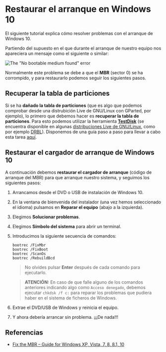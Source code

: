 # Restaurar el arranque en Windows 10

El siguiente tutorial explica cómo resolver problemas con el arranque de Windows 10.

Partiendo del supuesto en el que durante el arranque de nuestro equipo nos apareciera un mensaje como el siguiente o similar:

![The "No bootable medium found" error](no-bootable-medium-found-error.png)

Normalmente este problema se debe a que el **MBR** (sector 0) se ha corrompido, y para restaurarlo podemos seguir los siguientes pasos.

## Recuperar la tabla de particiones

Si se ha **dañado la tabla de particiones** (que es algo que podemos comprobar desde una distrubición Live de GNU/Linux con GParted, por ejemplo), lo primero que debemos hacer es **recuperar la tabla de particiones**. Para esto podemos utilizar la herramienta [**TestDisk**](https://www.cgsecurity.org/wiki/TestDisk) (se encuentra disponible en algunas [distribuciones Live de GNU/Linux](https://www.cgsecurity.org/wiki/TestDisk_Livecd), como por ejemplo [DRBL](https://drbl.org/)). Disponemos de una guía paso a paso para llevar a cabo esta tarea [aquí](https://www.cgsecurity.org/wiki/TestDisk_Step_By_Step).

## Restaurar el cargador de arranque de Windows 10

A continuación debemos **restaurar el cargador de arranque** (código de arranque del MBR) para que arranque nuestro sistema, y seguimos los siguientes pasos:

1. Arrancamos desde el DVD o USB de instalación de Windows 10.

2. En la ventana de bienvenida del instalador (una vez hemos seleccionado el idioma) pulsamos en **Reparar el equipo** (abajo a la izquierda).

3. Elegimos **Solucionar problemas**.

4. Elegimos **Símbolo del sistema** para abrir un terminal.

5. Introducimos la siguiente secuencia de comandos:

   ```
   bootrec /FixMbr 
   bootrec /FixBoot 
   bootrec /ScanOs 
   bootrec /RebuildBcd
   ```

   > No olvides pulsar **Enter** después de cada comando para ejecutarlo.

   >   **ATENCIÓN:** En caso de que falle alguno de los comandos anteriores indicando algo como `Acceso denegado`, debemos ejecutar `chkdsk /f c:` para reparar los problemas que pudiera haber en el sistema de ficheros de Windows.

6. Extrae el DVD/USB de Windows y reinicia el equipo.

7. Y ahora debería arrancar sin problema. ¡¡¡De nada!!!

## Referencias

- [Fix the MBR – Guide for Windows XP, Vista, 7, 8, 8.1, 10](https://neosmart.net/wiki/fix-mbr/#Fix_the_MBR_in_Windows_10)

